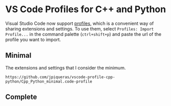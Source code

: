 # VS Code Profiles for C++ and Python
Visual Studio Code now support [profiles](https://code.visualstudio.com/docs/editor/profiles), which is a convenient way of sharing extensions and settings. To use them, select `Profiles: Import Profile...` in the command palette (`ctrl+shift+p`) and paste the url of the profile you want to import.

## Minimal

The extensions and settings that I consider the minimum. 

```
https://github.com/jpiqueras/vscode-profile-cpp-python/Cpp_Python_minimal.code-profile
```

## Complete